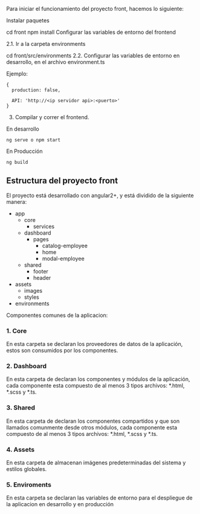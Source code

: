 

Para iniciar el funcionamiento del proyecto front, hacemos lo siguiente:

Instalar paquetes

cd front
npm install
Configurar las variables de entorno del frontend

2.1. Ir a la carpeta environments

cd front/src/environments
2.2. Configurar las variables de entorno en desarrollo, en el archivo environment.ts

Ejemplo:

```
{
  production: false,

  API: 'http://<ip servidor api>:<puerto>'
}

```

3. Compilar y correr el frontend.

En desarrollo

```
ng serve o npm start
```

En Producción

```
ng build
```
## Estructura del proyecto front

El proyecto está desarrollado con angular2+, y está dividido de la siguiente manera:

- app
  - core
    - services
  - dashboard
    - pages
      - catalog-employee
      - home
      - modal-employee
  - shared
    - footer
    - header
- assets
  - images
  - styles
- environments


Componentes comunes de la aplicacion:
### 1. Core

En esta carpeta se declaran los proveedores de datos de la aplicación, estos son consumidos por los componentes.

### 2. Dashboard

En esta carpeta de declaran los componentes y módulos de la aplicación, cada componente esta compuesto de al menos 3 tipos archivos: *.html, *.scss y *.ts.

### 3. Shared

En esta carpeta de declaran los componentes compartidos y que son llamados comunmente desde otros módulos, cada componente esta compuesto de al menos 3 tipos archivos: *.html, *.scss y *.ts.

### 4. Assets

En esta carpeta de almacenan imágenes predeterminadas del sistema y estilos globales.

### 5. Enviroments

En esta carpeta se declaran las variables de entorno para el despliegue de la aplicacion en desarrollo y en producción


